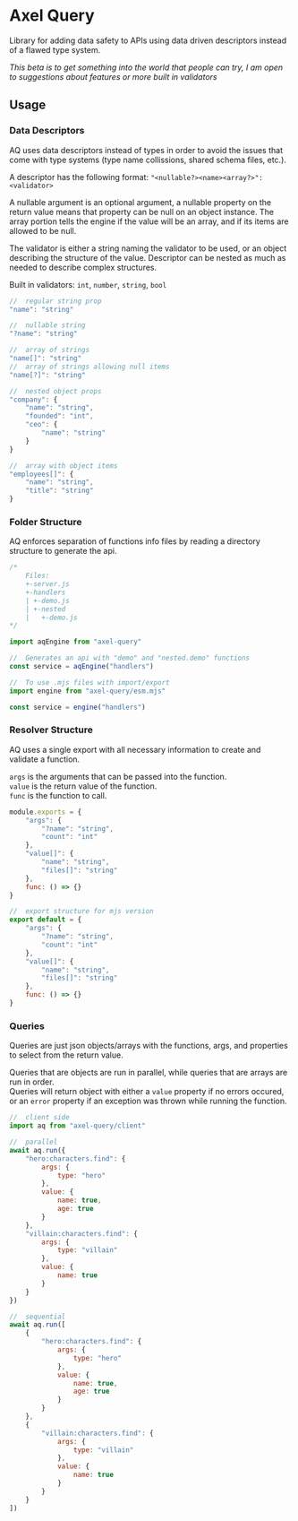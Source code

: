 # Axel Query
Library for adding data safety to APIs using data driven descriptors instead of
a flawed type system.

*This beta is to get something into the world that people can try, I am open
to suggestions about features or more built in validators*

## Usage

### Data Descriptors
AQ uses data descriptors instead of types in order to avoid the issues that
come with type systems (type name collissions, shared schema files, etc.).

A descriptor has the following format: `"<nullable?><name><array?>": <validator>`

A nullable argument is an optional argument, a nullable property on the return
value means that property can be null on an object instance.
The array portion tells the engine if the value will be an array, and if its
items are allowed to be null.

The validator is either a string naming the validator to be used, or an object
describing the structure of the value. Descriptor can be nested as much as
needed to describe complex structures.

Built in validators: `int`, `number`, `string`, `bool`

```javascript
//  regular string prop
"name": "string"

//  nullable string
"?name": "string"

//  array of strings
"name[]": "string"
//  array of strings allowing null items
"name[?]": "string"

//  nested object props
"company": {
    "name": "string",
    "founded": "int",
    "ceo": {
        "name": "string"
    }
}

//  array with object items
"employees[]": {
    "name": "string",
    "title": "string"
}
```

### Folder Structure
AQ enforces separation of functions info files by reading a directory structure
to generate the api.

```javascript
/*
    Files:
    +-server.js
    +-handlers
    | +-demo.js
    | +-nested
    |   +-demo.js
*/

import aqEngine from "axel-query"

//  Generates an api with "demo" and "nested.demo" functions
const service = aqEngine("handlers")
```

```javascript
//  To use .mjs files with import/export
import engine from "axel-query/esm.mjs"

const service = engine("handlers")
```

### Resolver Structure
AQ uses a single export with all necessary information to create and validate
a function.

`args` is the arguments that can be passed into the function.\
`value` is the return value of the function.\
`func` is the function to call.

```javascript
module.exports = {
    "args": {
        "?name": "string",
        "count": "int"
    },
    "value[]": {
        "name": "string",
        "files[]": "string"
    },
    func: () => {}
}
```

```javascript
//  export structure for mjs version
export default = {
    "args": {
        "?name": "string",
        "count": "int"
    },
    "value[]": {
        "name": "string",
        "files[]": "string"
    },
    func: () => {}
}
```

### Queries
Queries are just json objects/arrays with the functions, args, and properties to
select from the return value.

Queries that are objects are run in parallel, while queries that are arrays
are run in order.\
Queries will return object with either a `value` property if no errors occured,
or an `error` property if an exception was thrown while running the function.

```javascript
//  client side
import aq from "axel-query/client"

//  parallel
await aq.run({
    "hero:characters.find": {
        args: {
            type: "hero"
        },
        value: {
            name: true,
            age: true
        }
    },
    "villain:characters.find": {
        args: {
            type: "villain"
        },
        value: {
            name: true
        }
    }
})

//  sequential
await aq.run([
    {
        "hero:characters.find": {
            args: {
                type: "hero"
            },
            value: {
                name: true,
                age: true
            }
        }
    },
    {
        "villain:characters.find": {
            args: {
                type: "villain"
            },
            value: {
                name: true
            }
        }
    }
])
```
